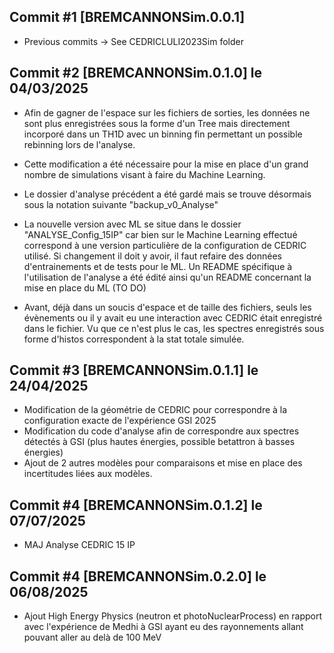 ## Commit #1 [BREMCANNONSim.0.0.1] 
- Previous commits -> See CEDRICLULI2023Sim folder

## Commit #2 [BREMCANNONSim.0.1.0] le 04/03/2025 
- Afin de gagner de l'espace sur les fichiers de sorties, les données ne sont plus enregistrées sous la forme d'un Tree mais directement incorporé dans un TH1D avec un binning fin permettant un possible rebinning lors de l'analyse.

- Cette modification a été nécessaire pour la mise en place d'un grand nombre de simulations visant à faire du Machine Learning.

- Le dossier d'analyse précédent a été gardé mais se trouve désormais sous la notation suivante "backup_v0_Analyse"

- La nouvelle version avec ML se situe dans le dossier "ANALYSE_Config_15IP" car bien sur le Machine Learning effectué correspond à une version particulière de la configuration de CEDRIC utilisé. Si changement il doit y avoir, il faut refaire des données d'entrainements et de tests pour le ML. Un README spécifique à l'utilisation de l'analyse a été édité ainsi qu'un README concernant la mise en place du ML (TO DO)

- Avant, déjà dans un soucis d'espace et de taille des fichiers, seuls les évènements ou il y avait eu une interaction avec CEDRIC était enregistré dans le fichier. Vu que ce n'est plus le cas, les spectres enregistrés sous forme d'histos correspondent à la stat totale simulée.

## Commit #3 [BREMCANNONSim.0.1.1] le 24/04/2025
- Modification de la géométrie de CEDRIC pour correspondre à la configuration exacte de l'expérience GSI 2025
- Modification du code d'analyse afin de correspondre aux spectres détectés à GSI (plus hautes énergies, possible betattron à basses énergies)
- Ajout de 2 autres modèles pour comparaisons et mise en place des incertitudes liées aux modèles.

## Commit #4 [BREMCANNONSim.0.1.2] le 07/07/2025
- MAJ Analyse CEDRIC 15 IP

## Commit #4 [BREMCANNONSim.0.2.0] le 06/08/2025
- Ajout High Energy Physics (neutron et photoNuclearProcess) en rapport avec l'expérience de Medhi à GSI ayant eu des rayonnements allant pouvant aller au delà de 100 MeV